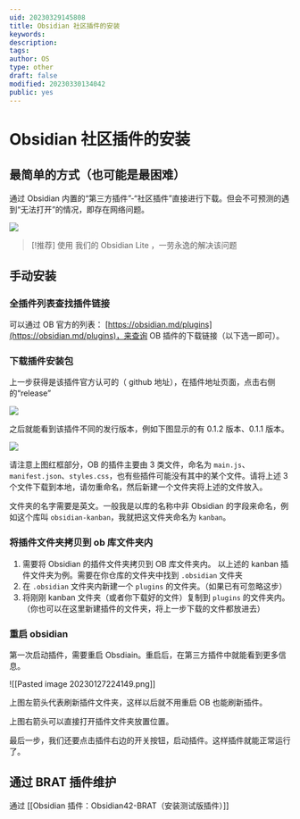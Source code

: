 ```yaml
---
uid: 20230329145808
title: Obsidian 社区插件的安装
keywords: 
description: 
tags: 
author: OS
type: other
draft: false
modified: 20230330134042
public: yes
---
```


# Obsidian 社区插件的安装

## 最简单的方式（也可能是最困难）

通过 Obsidian 内置的“第三方插件”-“社区插件”直接进行下载。但会不可预测的遇到“无法打开”的情况，即存在网络问题。

![](https://gitee.com/cyddgi/picture-store/raw/master/img/20220319183433.png)

> [!推荐]
> 使用 我们的 Obsidian Lite ，一劳永逸的解决该问题

## 手动安装

### 全插件列表查找插件链接

可以通过 OB 官方的列表： [https://obsidian.md/plugins](https://obsidian.md/plugins)，来查询 OB 插件的下载链接（以下选一即可）。

### 下载插件安装包

上一步获得是该插件官方认可的（ github 地址），在插件地址页面，点击右侧的“release”

![](https://gitee.com/cyddgi/picture-store/raw/master/img/20210501215637.png)

之后就能看到该插件不同的发行版本，例如下图显示的有 0.1.2 版本、0.1.1 版本。

![](https://gitee.com/cyddgi/picture-store/raw/master/img/20210501215745.png)

请注意上图红框部分，OB 的插件主要由 3 类文件，命名为 `main.js`、`manifest.json`、`styles.css`，也有些插件可能没有其中的某个文件。请将上述 3 个文件下载到本地，请勿重命名，然后新建一个文件夹将上述的文件放入。

文件夹的名字需要是英文。一般我是以库的名称中非 Obsidian 的字段来命名，例如这个库叫 `obsidian-kanban`，我就把这文件夹命名为 `kanban`。

### 将插件文件夹拷贝到 ob 库文件夹内

1. 需要将 Obsidian 的插件文件夹拷贝到 OB 库文件夹内。 以上述的 kanban 插件文件夹为例。需要在你仓库的文件夹中找到 `.obsidian` 文件夹
2. 在 `.obsidian` 文件夹内新建一个 `plugins` 的文件夹。（如果已有可忽略这步）
3. 将刚刚 kanban 文件夹（或者你下载好的文件）复制到 `plugins` 的文件夹内。（你也可以在这里新建插件的文件夹，将上一步下载的文件都放进去）

### 重启 obsidian

第一次启动插件，需要重启 Obsdiain。重启后，在第三方插件中就能看到更多信息。

![[Pasted image 20230127224149.png]]

上图左箭头代表刷新插件文件夹，这样以后就不用重启 OB 也能刷新插件。

上图右箭头可以直接打开插件文件夹放置位置。

最后一步，我们还要点击插件右边的开关按钮，启动插件。这样插件就能正常运行了。

## 通过 BRAT 插件维护

通过 [[Obsidian 插件：Obsidian42-BRAT（安装测试版插件）]]
